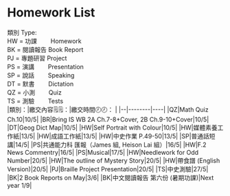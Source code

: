 # Homework List
類別 Type:
<br/>HW = 功課　　 Homework
<br/>BK = 閱讀報告 Book Report
<br/>PJ = 專題研習 Project
<br/>PS = 演講　　 Presentation
<br/>SP = 說話　　 Speaking
<br/>DT = 默書　　 Dictation
<br/>QZ = 小測　　 Quiz
<br/>TS = 測驗　　 Tests
<br/>
|類別：|繳交內容🗒️🗒️：|繳交時間🕗🕗： |
|--|--------|----|
|QZ|Math Quiz Ch.10|10/5|
|BR|Bring IS WB 2A Ch.7-8+Cover, 2B Ch.9-10+Cover|10/5|
|DT|Geog Dict Map|10/5|
|HW|Self Portrait with Colour|10/5|
|HW|媒體素養工作紙|13/5|
|HW|成語工作紙|13/5|
|HW|中史作業 P.49-50|13/5|
|SP|普通話短講|14/5|
|PS|共通能力科 匯報（James 組, Heison Lai 組）|16/5|
|HW|F.2 News Commentry|16/5|
|PS|Musical|17/5|
|HW|Needlework for Odd Number|20/5|
|HW|The outline of Mystery Story|20/5|
|HW|帶食譜 (English Version)|20/5|
|PJ|Braille Project Presentation|20/5|
|TS|中史測驗|27/5|
|BK|2 Book Reports on May|3/6|
|BK|中文閱讀報告 第六份 (暑期功課)|Next year 1/9|